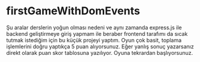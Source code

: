 # firstGameWithDomEvents

Şu aralar derslerin yoğun olması nedeni ve aynı zamanda express.js ile backend geliştirmeye giriş yapmam ile beraber frontend tarafımı da sıcak tutmak istediğim için bu küçük projeyi yaptım.
Oyun çok basit, toplama işlemlerini doğru yaptıkça 5 puan alıyorsunuz. Eğer yanlış sonuç yazarsanız direkt olarak puan skor tablosuna yazılıyor. Oyuna tekrardan başlıyorsunuz.
